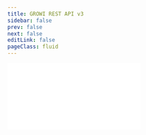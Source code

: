 ```yaml
---
title: GROWI REST API v3
sidebar: false
prev: false
next: false
editLink: false
pageClass: fluid
---
```


<Embed src="/redoc.html" />
